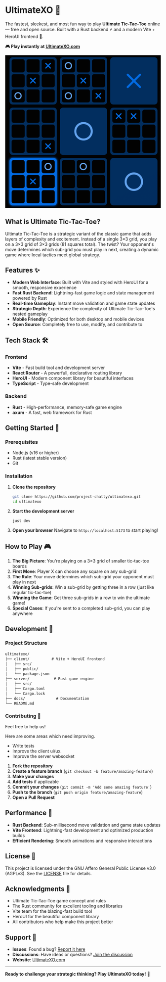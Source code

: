 # UltimateXO 🎯

The fastest, sleekest, and most fun way to play **Ultimate Tic-Tac-Toe**
online — free and open source. Built with a Rust backend ⚡ and a modern
Vite + HeroUI frontend 🎨.

**🎮 Play instantly at [UltimateXO.com](https://UltimateXO.com)**

![Gameplay Preview](client/public/board.png)

## What is Ultimate Tic-Tac-Toe?

Ultimate Tic-Tac-Toe is a strategic variant of the classic game that adds
layers of complexity and excitement. Instead of a single 3×3 grid, you play
on a 3×3 grid of 3×3 grids (81 squares total). The twist? Your opponent's
move determines which sub-grid you must play in next, creating a dynamic
game where local tactics meet global strategy.

## Features ✨

- **Modern Web Interface**: Built with Vite and styled with HeroUI for a
  smooth, responsive experience
- **Fast Rust Backend**: Lightning-fast game logic and state management
  powered by Rust
- **Real-time Gameplay**: Instant move validation and game state updates
- **Strategic Depth**: Experience the complexity of Ultimate Tic-Tac-Toe's
  nested gameplay
- **Mobile Friendly**: Optimized for both desktop and mobile devices
- **Open Source**: Completely free to use, modify, and contribute to

## Tech Stack 🛠️

### Frontend

- **Vite** - Fast build tool and development server
- **React Router** - A powerfull, declarative routing library
- **HeroUI** - Modern component library for beautiful interfaces
- **TypeScript** - Type-safe development

### Backend

- **Rust** - High-performance, memory-safe game engine
- **axum** - A fast, web framework for Rust

## Getting Started 🚀

### Prerequisites

- Node.js (v16 or higher)
- Rust (latest stable version)
- Git

### Installation

1. **Clone the repository**

   ```bash
   git clone https://github.com/project-chatty/ultimatexo.git
   cd ultimatexo
   ```

2. **Start the development server**

   ```bash
   just dev
   ```

3. **Open your browser**
   Navigate to `http://localhost:5173` to start playing!

## How to Play 🎮

1. **The Big Picture**: You're playing on a 3×3 grid of smaller tic-tac-toe
   boards
2. **First Move**: Player X can choose any square on any sub-grid
3. **The Rule**: Your move determines which sub-grid your opponent must play
   in next
4. **Winning Sub-grids**: Win a sub-grid by getting three in a row (just like
   regular tic-tac-toe)
5. **Winning the Game**: Get three sub-grids in a row to win the ultimate
   game!
6. **Special Cases**: If you're sent to a completed sub-grid, you can play
   anywhere

## Development 🔧

### Project Structure

```text
ultimatexo/
├── client/          # Vite + HeroUI frontend
│   ├── src/
│   ├── public/
│   └── package.json
├── server/           # Rust game engine
│   ├── src/
│   ├── Cargo.toml
│   └── Cargo.lock
├── docs/              # Documentation
└── README.md
```

### Contributing 🤝

Feel free to help us!

Here are some areas which need improving.

- Write tests
- Improve the client ui/ux.
- Improve the server websocket

1. **Fork the repository**
2. **Create a feature branch** (`git checkout -b feature/amazing-feature`)
3. **Make your changes**
4. **Add tests** if applicable
5. **Commit your changes** (`git commit -m 'Add some amazing feature'`)
6. **Push to the branch** (`git push origin feature/amazing-feature`)
7. **Open a Pull Request**

## Performance 🚀

- **Rust Backend**: Sub-millisecond move validation and game state updates
- **Vite Frontend**: Lightning-fast development and optimized production
  builds
- **Efficient Rendering**: Smooth animations and responsive interactions

## License 📜

This project is licensed under the GNU Affero General Public License v3.0
(AGPLv3). See the [LICENSE](./LICENSE) file for details.

## Acknowledgments 🙏

- Ultimate Tic-Tac-Toe game concept and rules
- The Rust community for excellent tooling and libraries
- Vite team for the blazing-fast build tool
- HeroUI for the beautiful component library
- All contributors who help make this project better

## Support 💬

- **Issues**: Found a bug?
  [Report it here](https://github.com/open-syntax/ultimatexo/issues)
- **Discussions**: Have ideas or questions?
  [Join the discussion](https://github.com/open-syntax/ultimatexo/discussions)
- **Website**: [UltimateXO.com](https://UltimateXO.com)

---

**Ready to challenge your strategic thinking? Play UltimateXO today!** 🎯
